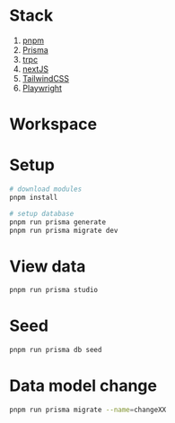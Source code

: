 # Stack

1. [pnpm](https://pnpm.io/)
2. [Prisma](https://www.prisma.io/)
3. [trpc](https://trpc.io/)
4. [nextJS](https://nextjs.org/)
5. [TailwindCSS](https://tailwindcss.com/)
6. [Playwright](https://playwright.dev/)

# Workspace


# Setup

```bash
# download modules
pnpm install

# setup database
pnpm run prisma generate
pnpm run prisma migrate dev
```


# View data

```bash
pnpm run prisma studio
```

# Seed
```bash
pnpm run prisma db seed
```

# Data model change

```bash
pnpm run prisma migrate --name=changeXX
```